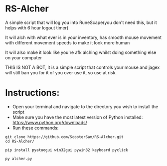 # RS-Alcher
A simple script that will log you into RuneScape(you don't need this, but it helps with 6 hour logout timer)

It will alch with what ever is in your inventory, has smooth mouse movement with different movement speeds to make it look more human

It will also make it look like you're afk alching whilst doing something else on your computer

THIS IS NOT A BOT, it is a simple script that controls your mouse and jagex will still ban you for it of you over use it, so use at risk. 

# Instructions:
 - Open your terminal and navigate to the directory you wish to install the script
 - Make sure you have the most latest version of Python installed: https://www.python.org/downloads/
 - Run these commands:
 ```
 git clone https://github.com/ScooterSam/RS-Alcher.git
 cd RS-Alcher/

 pip install pyatuogui win32gui pywin32 keyboard pyclick

 py alcher.py
 ```

